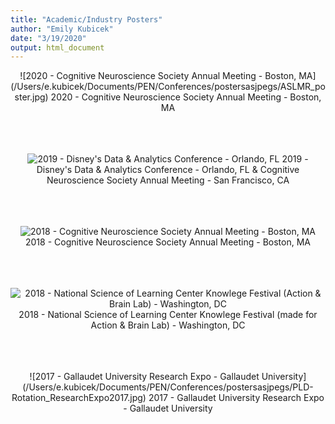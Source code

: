 ```yaml
---
title: "Academic/Industry Posters"
author: "Emily Kubicek"
date: "3/19/2020"
output: html_document
---
```


<center>
![2020 - Cognitive Neuroscience Society Annual Meeting - Boston, MA](/Users/e.kubicek/Documents/PEN/Conferences/postersasjpegs/ASLMR_poster.jpg)
2020 - Cognitive Neuroscience Society Annual Meeting - Boston, MA
<br></br>
<br></br>

![2019 - Disney's Data & Analytics Conference - Orlando, FL](/Users/e.kubicek/Documents/PEN/Conferences/postersasjpegs/DDAC_poster.jpg)
2019 - Disney's Data & Analytics Conference - Orlando, FL & Cognitive Neuroscience Society Annual Meeting - San Francisco, CA
<br></br>
<br></br>

![2018 - Cognitive Neuroscience Society Annual Meeting - Boston, MA](/Users/e.kubicek/Documents/PEN/Conferences/postersasjpegs/CNS2018_poster.jpg)
2018 - Cognitive Neuroscience Society Annual Meeting - Boston, MA
<br></br>
<br></br>

![2018 - National Science of Learning Center Knowlege Festival (Action & Brain Lab) - Washington, DC](/Users/e.kubicek/Documents/PEN/Conferences/postersasjpegs/KF_5.jpg)
2018 - National Science of Learning Center Knowlege Festival (made for Action & Brain Lab) - Washington, DC
<br></br>
<br></br>

<center>
![2017 - Gallaudet University Research Expo - Gallaudet University](/Users/e.kubicek/Documents/PEN/Conferences/postersasjpegs/PLD-Rotation_ResearchExpo2017.jpg)
2017 - Gallaudet University Research Expo - Gallaudet University
<br></br>
<br></br>

</center>

